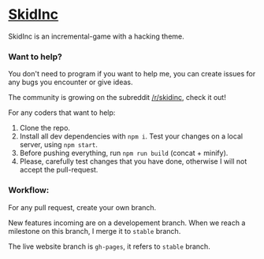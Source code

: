 # [SkidInc](https://totominc.github.io/skid-inc/ "SkidInc")

SkidInc is an incremental-game with a hacking theme.

### Want to help?

You don't need to program if you want to help me, you can create issues for any bugs you encounter or give ideas.

The community is growing on the subreddit [/r/skidinc](https://www.reddit.com/r/skidinc "SkidInc subreddit"), check it out!

For any coders that want to help:

1. Clone the repo.
2. Install all dev dependencies with `npm i`. Test your changes on a local server, using `npm start`.
3. Before pushing everything, run `npm run build` (concat + minify).
4. Please, carefully test changes that you have done, otherwise I will not accept the pull-request.

### Workflow:

For any pull request, create your own branch.

New features incoming are on a developement branch. When we reach a milestone on this branch, I merge it to `stable` branch.

The live website branch is `gh-pages`, it refers to `stable` branch.